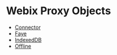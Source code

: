 Webix Proxy Objects
=============

- [Connector](./connector.md)
- [Faye](./faye.md)
- [IndexedDB](./indexdb.md)
- [Offline](./offline.md)